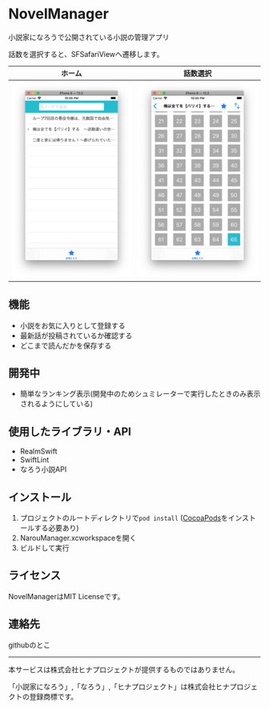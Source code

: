 # NovelManager

小説家になろうで公開されている小説の管理アプリ

話数を選択すると、SFSafariViewへ遷移します。

|                            ホーム                            |                           話数選択                           |
| :----------------------------------------------------------: | :----------------------------------------------------------: |
| ![](https://raw.githubusercontent.com/tosru/Resource/master/NovelManager/home.png) | ![](https://raw.githubusercontent.com/tosru/Resource/master/NovelManager/select.png) |

## 機能

- 小説をお気に入りとして登録する
- 最新話が投稿されているか確認する
- どこまで読んだかを保存する

## 開発中

- 簡単なランキング表示(開発中のためシュミレーターで実行したときのみ表示されるようにしている)

## 使用したライブラリ・API

- RealmSwift
- SwiftLint
- なろう小説API

## インストール

1. プロジェクトのルートディレクトリで`pod install` ([CocoaPods](https://guides.cocoapods.org/using/getting-started.html)をインストールする必要あり)
2. NarouManager.xcworkspaceを開く
3. ビルドして実行

## ライセンス

NovelManagerはMIT Licenseです。

## 連絡先

 githubのとこ

---

本サービスは株式会社ヒナプロジェクトが提供するものではありません。

「小説家になろう」,「なろう」,「ヒナプロジェクト」は株式会社ヒナプロジェクトの登録商標です。